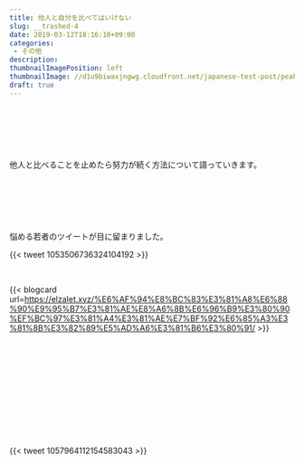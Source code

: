 ```yaml
---
title: 他人と自分を比べてはいけない
slug: __trashed-4
date: 2019-03-12T18:16:10+09:00
categories: 
 - その他
description: 
thumbnailImagePosition: left
thumbnailImage: //d1u9biwaxjngwg.cloudfront.net/japanese-test-post/peak-140.jpg
draft: true
---
```


<!--more-->

&nbsp;

&nbsp;

&nbsp;

他人と比べることを止めたら努力が続く方法について語っていきます。

&nbsp;

&nbsp;

&nbsp;

悩める若者のツイートが目に留まりました。

{{< tweet 1053506736324104192 >}}
&nbsp;

&nbsp;

{{< blogcard url=https://elzalet.xyz/%E6%AF%94%E8%BC%83%E3%81%A8%E6%88%90%E9%95%B7%E3%81%AE%E8%A6%8B%E6%96%B9%E3%80%90%EF%BC%97%E3%81%A4%E3%81%AE%E7%BF%92%E6%85%A3%E3%81%8B%E3%82%89%E5%AD%A6%E3%81%B6%E3%80%91/ >}}
&nbsp;

&nbsp;

&nbsp;

&nbsp;

&nbsp;

&nbsp;

&nbsp;

{{< tweet 1057964112154583043 >}}
&nbsp;

&nbsp;

&nbsp;

&nbsp;

